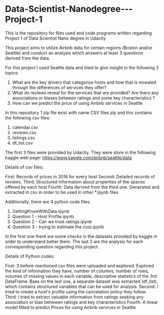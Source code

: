 # Data-Scientist-Nanodegree---Project-1
This is the repository for files used and code programs written regarding Project 1 of Data Scientist Nano degree in Udacity

This project aims to utilize Airbnb data for certain regions (Boston and/or Seattle) and conduct an analysis which answers at least 3 questions derived from the data.

For this project I used Seattle data and tried to give insight in the following 3 topics:
1) What are the key drivers that categorize hosts and how that is revealed through the differences of services they offer?
2) What do reviews reveal for the services that are provided? Are there any associations or biases between ratings and some key characteristics ?
3) How can we predict the price of using Airbnb services in Seattle

In this repository 1 zip file exist with name CSV files.zip and this contains the following csv files:

1) calendar.csv
2) reviews.csv
3) listings.csv
4) df_list.csv

The first 3 files were provided by Udacity. They were store in the following kaggle web page:
https://www.kaggle.com/airbnb/seattle/data

Details of csv files:

First: Records of prices in 2016 for every host
Second: Detailed records of reviews.
Third: Structured information about properties of the spaces offered by each host
Fourth: Data derived from the third one. Generated and extracted in csv in order to be used in other *.ipynb files

Additionally, there are 4 python code files:
1) GettingKnowWithData.ipynb
2) Question 1 - Host Profile.ipynb
3) Question 2 - Can we trust ratings.ipynb
4) Question 3 - trying to estimate the cost.ipynb

In the first one there are some checks in the datasets provided by kaggle in order to understand better them.
The last 3 are the analysis for each corresponding question regarding this project.

Details of Python codes:

First: 3 before-mentioned csv files were uploaded and explored. Explored the kind of information they have, number of columns, number of rows, volumes of missing values in each variable, descriptive statistics of the 3rd DataFrame. Baes on the last one, a separate dataset was extracted (df_list), which contains structured variables that can be used for analysis.
Second: I tried to create a host's profile using the cancelation policy they follow. 
Third: I tried to extract valuable information from ratings seeking any association or bias betwwen ratings and key characteristics
Fourth: A linear model fitted to predict Prices for using Airbnb services in Seattle

